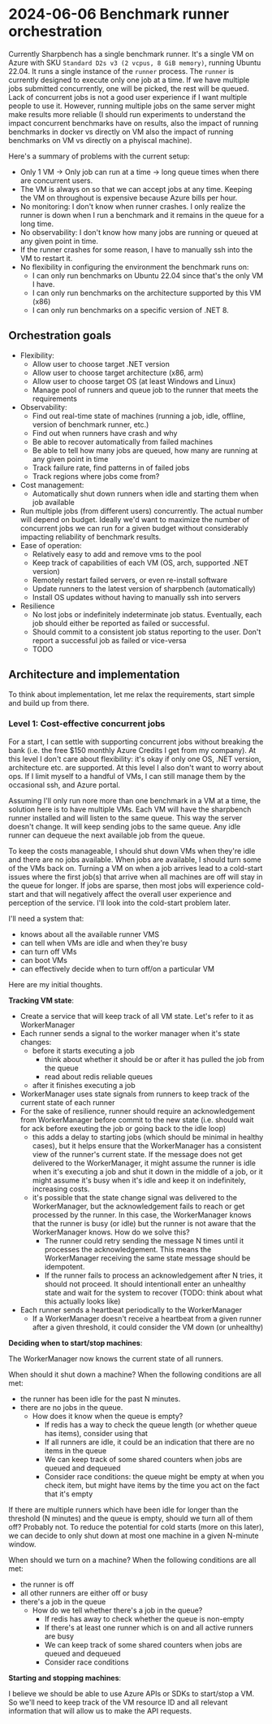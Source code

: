 # 2024-06-06 Benchmark runner orchestration

Currently Sharpbench has a single benchmark runner. It's a single VM on Azure with SKU `Standard D2s v3 (2 vcpus, 8 GiB memory)`, running Ubuntu 22.04. It runs a single instance of the `runner` process. The `runner` is currently designed to execute only one job at a time. If we have multiple jobs submitted concurrently, one will be picked, the rest will be queued. Lack of concurrent jobs is not a good user experience if I want multiple people to use it. However, running multiple jobs on the same server might make results more reliable (I should run experiments to understand the impact concurrent benchmarks have on results, also the impact of running benchmarks in docker vs directly on VM also the impact of running benchmarks on VM vs directly on a phyiscal machine).

Here's a summary of problems with the current setup:

- Only 1 VM -> Only job can run at a time -> long queue times when there are concurrent users.
- The VM is always on so that we can accept jobs at any time. Keeping the VM on throughout is expensive because Azure bills per hour.
- No monitoring: I don't know when runner crashes. I only realize the runner is down when I run a benchmark and it remains in the queue for a long time.
- No observability: I don't know how many jobs are running or queued at any given point in time.
- If the runner crashes for some reason, I have to manually ssh into the VM to restart it.
- No flexibility in configuring the environment the benchmark runs on:
  - I can only run benchmarks on Ubuntu 22.04 since that's the only VM I have.
  - I can only run benchmarks on the architecture supported by this VM (x86)
  - I can only run benchmarks on a specific version of .NET 8.

## Orchestration goals

- Flexibility:
  - Allow user to choose target .NET version
  - Allow user to choose target architecture (x86, arm)
  - Allow user to choose target OS (at least Windows and Linux)
  - Manage pool of runners and queue job to the runner that meets the requirements
- Observability:
  - Find out real-time state of machines (running a job, idle, offline, version of benchmark runner, etc.)
  - Find out when runners have crash and why
  - Be able to recover automatically from failed machines
  - Be able to tell how many jobs are queued, how many are running at any given point in time
  - Track failure rate, find patterns in of failed jobs
  - Track regions where jobs come from?
- Cost management:
  - Automatically shut down runners when idle and starting them when job available
- Run multiple jobs (from different users) concurrently. The actual number will depend on budget. Ideally we'd want to maximize the number of concurrent jobs we can run for a given budget without considerably impacting reliability of benchmark results.
- Ease of operation:
  - Relatively easy to add and remove vms to the pool
  - Keep track of capabilities of each VM (OS, arch, supported .NET version)
  - Remotely restart failed servers, or even re-install software
  - Update runners to the latest version of sharpbench (automatically)
  - Install OS updates without having to manually ssh into servers
- Resilience
  - No lost jobs or indefinitely indeterminate job status. Eventually, each job should either be reported as failed or successful.
  - Should commit to a consistent job status reporting to the user. Don't report a successful job as failed or vice-versa
  - TODO

## Architecture and implementation

To think about implementation, let me relax the requirements, start simple and build up from there.

### Level 1: Cost-effective concurrent jobs

For a start, I can settle with supporting concurrent jobs without breaking the bank (i.e. the free $150 monthly Azure Credits I get from my company). At this level I don't care about flexibility: it's okay if only one OS, .NET version, architecture etc. are supported. At this level I also don't want to worry about ops. If I limit myself to a handful of VMs, I can still manage them by the occasional ssh, and Azure portal.

Assuming I'll only run nore more than one benchmark in a VM at a time, the solution here is to have multiple VMs. Each VM will have the sharpbench runner installed and will listen to the same queue. This way the server doesn't change. It will keep sending jobs to the same queue. Any idle runner can dequeue the next available job from the queue.

To keep the costs manageable, I should shut down VMs when they're idle and there are no jobs available. When jobs are available, I should turn some of the VMs back on. Turning a VM on when a job arrives lead to a cold-start issues where the first job(s) that arrive when all machines are off will stay in the queue for longer. If jobs are sparse, then most jobs will experience cold-start and that will negatively affect the overall user experience and perception of the service. I'll look into the cold-start problem later.

I'll need a system that:
- knows about all the available runner VMS
- can tell when VMs are idle and when they're busy
- can turn off VMs
- can boot VMs
- can effectively decide when to turn off/on a particular VM

Here are my initial thoughts.

**Tracking VM state**:

- Create a service that will keep track of all VM state. Let's refer to it as WorkerManager
- Each runner sends a signal to the worker manager when it's state changes:
  - before it starts executing a job
    - think about whether it should be or after it has pulled the job from the queue
    - read about redis reliable queues
  - after it finishes executing a job
- WorkerManager uses state signals from runners to keep track of the current state of each runner
- For the sake of resilience, runner should require an acknowledgement from WorkerManager before commit to the new state (i.e. should wait for ack before exeuting the job or going back to the idle loop)
  - this adds a delay to starting jobs (which should be minimal in healthy cases), but it helps ensure that the WorkerManager has a consistent view of the runner's current state. If the message does not get delivered to the WorkerManager, it might assume the runner is idle when it's executing a job and shut it down in the middle of a job, or it might assume it's busy when it's idle and keep it on indefinitely, increasing costs.
  - it's possible that the state change signal was delivered to the WorkerManager, but the acknowledgement fails to reach or get processed by the runner. In this case, the WorkerManager knows that the runner is busy (or idle) but the runner is not aware that the WorkerManager knows. How do we solve this?
     - The runner could retry sending the message N times until it processes the acknowledgement. This means the WorkerManager receiving the same state message should be idempotent.
     - If the runner fails to process an acknowledgement after N tries, it should not proceed. It should intentionall enter an unhealthy state and wait for the system to recover (TODO: think about what this actually looks like)
- Each runner sends a heartbeat periodically to the WorkerManager
  - If a WorkerManager doesn't receive a heartbeat from a given runner after a given threshold, it could consider the VM down (or unhealthy)

**Deciding when to start/stop machines**:

The WorkerManager now knows the current state of all runners.

When should it shut down a machine? When the following conditions are all met:
- the runner has been idle for the past N minutes.
- there are no jobs in the queue.
  - How does it know when the queue is empty?
    - If redis has a way to check the queue length (or whether queue has items), consider using that
    - If all runners are idle, it could be an indication that there are no items in the queue
    - We can keep track of some shared counters when jobs are queued and dequeued
    - Consider race conditions: the queue might be empty at when you check item, but might have items by the time you act on the fact that it's empty

If there are multiple runners which have been idle for longer than the threshold (N minutes) and the queue is empty, should we turn all of them off? Probably not. To reduce the potential for cold starts (more on this later), we can decide to only shut down at most one machine in a given N-minute window.

When should we turn on a machine? When the following conditions are all met:
- the runner is off
- all other runners are either off or busy
- there's a job in the queue
  - How do we tell whether there's a job in the queue?
    - If redis has away to check whether the queue is non-empty
    - If there's at least one runner which is on and all active runners are busy
    - We can keep track of some shared counters when jobs are queued and dequeued
    - Consider race conditions

**Starting and stopping machines**:

I believe we should be able to use Azure APIs or SDKs to start/stop a VM. So we'll need to keep track of the VM resource ID and all relevant information that will allow us to make the API requests.






